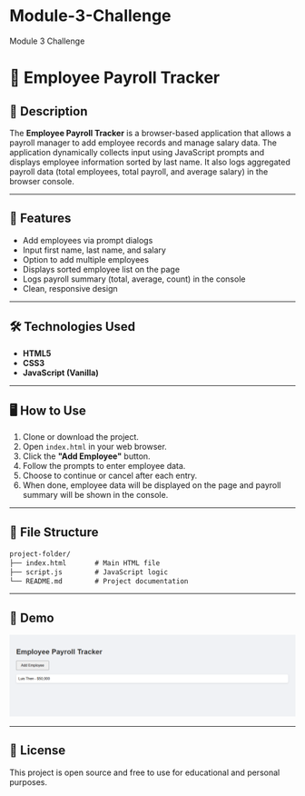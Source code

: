 # Module-3-Challenge
Module 3 Challenge
# 🧾 Employee Payroll Tracker

## 📌 Description
The **Employee Payroll Tracker** is a browser-based application that allows a payroll manager to add employee records and manage salary data. The application dynamically collects input using JavaScript prompts and displays employee information sorted by last name. It also logs aggregated payroll data (total employees, total payroll, and average salary) in the browser console.

---

## 🚀 Features
- Add employees via prompt dialogs
- Input first name, last name, and salary
- Option to add multiple employees
- Displays sorted employee list on the page
- Logs payroll summary (total, average, count) in the console
- Clean, responsive design

---

## 🛠️ Technologies Used
- **HTML5**
- **CSS3**
- **JavaScript (Vanilla)**

---

## 🖥️ How to Use
1. Clone or download the project.
2. Open `index.html` in your web browser.
3. Click the **"Add Employee"** button.
4. Follow the prompts to enter employee data.
5. Choose to continue or cancel after each entry.
6. When done, employee data will be displayed on the page and payroll summary will be shown in the console.

---

## 📁 File Structure
```
project-folder/
├── index.html       # Main HTML file
├── script.js        # JavaScript logic
└── README.md        # Project documentation
```

---

## 📸 Demo

![Screenshot of the Employee Payroll Tracker](assets/example%20challenge%203.png)


---

## 📄 License
This project is open source and free to use for educational and personal purposes.
